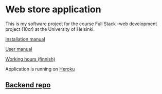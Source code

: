 # Web store application

This is my software project for the course Full Stack -web development project (10cr) at the University of Helsinki.
  
[Installation manual](https://github.com/nettivastaava/Verkkokauppa/blob/master/documentation/installation.md)
  
[User manual](https://github.com/nettivastaava/Verkkokauppa/blob/master/documentation/user_manual.md)

[Working hours (finnish)](https://github.com/nettivastaava/Verkkokauppa/blob/master/documentation/tuntikirjanpito.md)

Application is running on [Heroku](https://shielded-anchorage-20174.herokuapp.com/)

## [Backend repo](https://github.com/nettivastaava/Verkkokauppa-backend)

